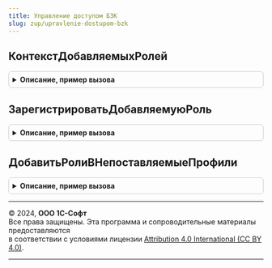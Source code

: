 ```yaml
---
title: Управление доступом БЗК
slug: zup/upravlenie-dostupom-bzk
---
```



## КонтекстДобавляемыхРолей
<details style="margin: 1em 0; padding: 0.5em; border: 1px solid #ccc; border-radius: 6px;">

<summary style="font-weight: bold; cursor: pointer;">Описание, пример вызова</summary>

```bsl

// Конструктор 1го параметра для процедур ЗарегистрироватьДобавляемуюРоль и ДобавитьРолиВНепоставляемыеПрофили.
//
// Параметры:
//   ИмяОбработчикаОбновления - Строка - Имя обработчика обновления, в котором добавляются роли.
//
// Возвращаемое значение:
//   Структура - Содержит таблицу для использования в параметрах процедуры ДобавитьРолиВНепоставляемыеПрофили.
//
Функция КонтекстДобавляемыхРолей(ИмяОбработчикаОбновления) Экспорт
```

Пример вызова
```bsl
Результат = УправлениеДоступомБЗК.КонтекстДобавляемыхРолей(ИмяОбработчикаОбновления) 
```
</details>

## ЗарегистрироватьДобавляемуюРоль
<details style="margin: 1em 0; padding: 0.5em; border: 1px solid #ccc; border-radius: 6px;">

<summary style="font-weight: bold; cursor: pointer;">Описание, пример вызова</summary>

```bsl

// Добавляет запись о добавляемой роли в структуру, используемую в первом параметре процедуры ДобавитьРолиВНепоставляемыеПрофили.
//
// Параметры:
//   КонтекстДобавляемыхРолей - Структура - Контекст добавляемых ролей. Создается при помощи функции КонтекстДобавляемыхРолей.
//   ИмяРолиДляПоискаПрофиля - Строка - Имя роли для поиска профилей групп доступа, в которые требуется добавить
//                                      указанную роль.
//   ИмяРолиДобавляемойВПрофиль - Строка - Имя роли, которую требуется добавить в найденный профиль.
//
Процедура ЗарегистрироватьДобавляемуюРоль(КонтекстДобавляемыхРолей, ИмяРолиДляПоискаПрофиля, ИмяРолиДобавляемойВПрофиль) Экспорт
```

Пример вызова
```bsl
УправлениеДоступомБЗК.ЗарегистрироватьДобавляемуюРоль(КонтекстДобавляемыхРолей, ИмяРолиДляПоискаПрофиля, ИмяРолиДобавляемойВПрофиль) 
```
</details>

## ДобавитьРолиВНепоставляемыеПрофили
<details style="margin: 1em 0; padding: 0.5em; border: 1px solid #ccc; border-radius: 6px;">

<summary style="font-weight: bold; cursor: pointer;">Описание, пример вызова</summary>

```bsl

// Находит пользовательские профили, в которых используется роль из колонки РольДляПоискаПрофиля
// и добавляет в них роль из колонки РольДобавляемаяВПрофиль. Предназначена для вызова из обработчика обновления.
//
// Параметры:
//   КонтекстДобавляемыхРолей - Структура - Контекст добавляемых ролей.
//       Создается при помощи функции КонтекстДобавляемыхРолей,
//       Наполняется при помощи процедуры ЗарегистрироватьДобавляемуюРоль.
//
Процедура ДобавитьРолиВНепоставляемыеПрофили(КонтекстДобавляемыхРолей) Экспорт
```

Пример вызова
```bsl
УправлениеДоступомБЗК.ДобавитьРолиВНепоставляемыеПрофили(КонтекстДобавляемыхРолей) 
```
</details>

---

© 2024, **ООО 1С-Софт**  
Все права защищены. Эта программа и сопроводительные материалы предоставляются  
в соответствии с условиями лицензии [Attribution 4.0 International (CC BY 4.0)](https://creativecommons.org/licenses/by/4.0/legalcode).

---
